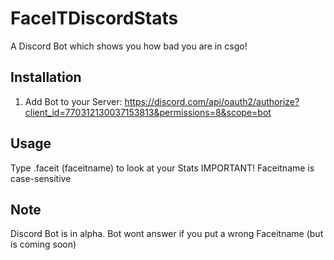# FaceITDiscordStats
A Discord Bot which shows you how bad you are in csgo!
## Installation
1. Add Bot to your Server: https://discord.com/api/oauth2/authorize?client_id=770312130037153813&permissions=8&scope=bot
## Usage
Type .faceit (faceitname) to look at your Stats
IMPORTANT! Faceitname is case-sensitive

## Note
Discord Bot is in alpha.
Bot wont answer if you put a wrong Faceitname (but is coming soon)
